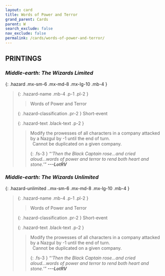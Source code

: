 ```yaml
---
layout: card
title: Words of Power and Terror
grand_parent: Cards
parent: W
search_exclude: false
nav_exclude: false
permalink: /cards/words-of-power-and-terror/
---
```


## PRINTINGS


### _Middle-earth: The Wizards Limited_

{: .hazard .mx-sm-6 .mx-md-8 .mx-lg-10 .mb-4 }
> {: .hazard-name .mb-4 .p-1 .pl-2 }
> > <div class="hazard-mp"></div>
> > <div class="card-name">Words of Power and Terror</div>
>
> {: .hazard-classification .pr-2 }
> Short-event
>
> {: .hazard-text .black-text .p-2 }
> > Modify the prowesses of all characters in a company attacked by a Nazgul by -1 until the end of turn. <br>&ensp;Cannot be duplicated on a given company. 
> > 
> > {: .fs-3 } 
> > _“‘Then the Black Captain rose...and cried aloud...words of power and terror to rend both heart and stone.’”_ ***---&#65279;LotRV*** 
>

### _Middle-earth: The Wizards Unlimited_

{: .hazard-unlimited ..mx-sm-6 .mx-md-8 .mx-lg-10 .mb-4 }
> {: .hazard-name .mb-4 .p-1 .pl-2 }
> > <div class="hazard-mp"></div>
> > <div class="card-name">Words of Power and Terror</div>
>
> {: .hazard-classification .pr-2 }
> Short-event
>
> {: .hazard-text .black-text .p-2 }
> > Modify the prowesses of all characters in a company attacked by a Nazgul by -1 until the end of turn. <br>&ensp;Cannot be duplicated on a given company. 
> > 
> > {: .fs-3 } 
> > _“‘Then the Black Captain rose...and cried aloud...words of power and terror to rend both heart and stone.’”_ ***---&#65279;LotRV*** 
>
